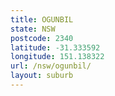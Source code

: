 ```yaml
---
title: OGUNBIL
state: NSW
postcode: 2340
latitude: -31.333592
longitude: 151.138322
url: /nsw/ogunbil/
layout: suburb
---
```

